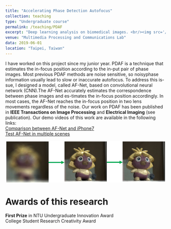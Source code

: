 ```yaml
---
title: "Accelerating Phase Detection Autofocus"
collection: teaching
type: "Undergraduate course"
permalink: /teaching/PDAF
excerpt: "Deep learning analysis on biomedical images. <br/><img src='/images/PDAF.jpg' width='600' >"
venue: "Multimedia Processing and Communications Lab"
data: 2019-06-01
location: "Taipei, Taiwan"
---
```


I have worked on this project since my junior year. PDAF is a technique that estimates the in-focus position according to the in-put pair of phase images. Most previous PDAF methods are noise sensitive, so noisyphase information usually lead to slow or inaccurate autofocus.  To address this is-sue, I designed a model, called AF-Net, based on convolutional neural network (CNN).The AF-Net accurately estimates the correspondence between phase images and es-timates the in-focus position accordingly. In most cases, the AF-Net reaches the in-focus position in two lens movements regardless of the noise. Our work on PDAF has been published in **IEEE Transactions on Image Processing** and **Electrical Imaging** (see publication). Our demo videos of this work are available in the following links: <br/>
[Comparison between AF-Net and iPhone7](https://www.youtube.com/watch?v=ApXMDT774aA) <br/>
[Test AF-Net in multiple scenes](https://www.youtube.com/watch?v=9_BJ8C9Q8_k)

<img src='/images/PDAF.jpg' width='600' >

Awards of this research
======
**First Prize** in NTU Undergraduate Innovation Award <br/>
College Student Research Creativity Award
